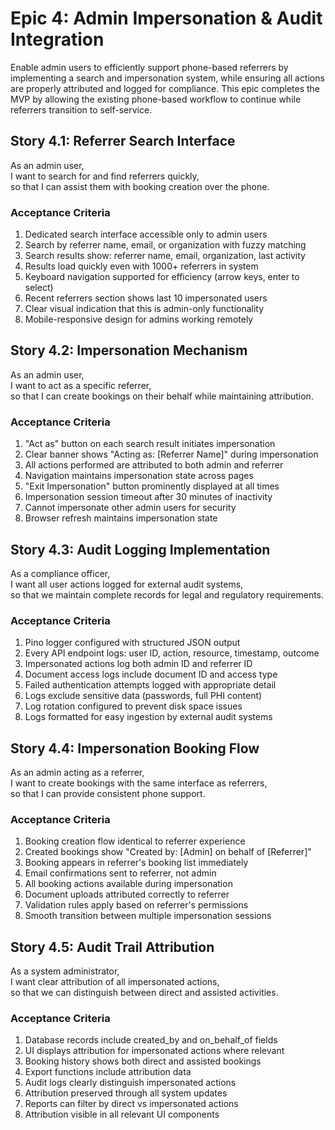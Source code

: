 # Epic 4: Admin Impersonation & Audit Integration

Enable admin users to efficiently support phone-based referrers by implementing a search and impersonation system, while ensuring all actions are properly attributed and logged for compliance. This epic completes the MVP by allowing the existing phone-based workflow to continue while referrers transition to self-service.

## Story 4.1: Referrer Search Interface

As an admin user,  
I want to search for and find referrers quickly,  
so that I can assist them with booking creation over the phone.

### Acceptance Criteria
1. Dedicated search interface accessible only to admin users
2. Search by referrer name, email, or organization with fuzzy matching
3. Search results show: referrer name, email, organization, last activity
4. Results load quickly even with 1000+ referrers in system
5. Keyboard navigation supported for efficiency (arrow keys, enter to select)
6. Recent referrers section shows last 10 impersonated users
7. Clear visual indication that this is admin-only functionality
8. Mobile-responsive design for admins working remotely

## Story 4.2: Impersonation Mechanism

As an admin user,  
I want to act as a specific referrer,  
so that I can create bookings on their behalf while maintaining attribution.

### Acceptance Criteria
1. "Act as" button on each search result initiates impersonation
2. Clear banner shows "Acting as: [Referrer Name]" during impersonation
3. All actions performed are attributed to both admin and referrer
4. Navigation maintains impersonation state across pages
5. "Exit Impersonation" button prominently displayed at all times
6. Impersonation session timeout after 30 minutes of inactivity
7. Cannot impersonate other admin users for security
8. Browser refresh maintains impersonation state

## Story 4.3: Audit Logging Implementation

As a compliance officer,  
I want all user actions logged for external audit systems,  
so that we maintain complete records for legal and regulatory requirements.

### Acceptance Criteria
1. Pino logger configured with structured JSON output
2. Every API endpoint logs: user ID, action, resource, timestamp, outcome
3. Impersonated actions log both admin ID and referrer ID
4. Document access logs include document ID and access type
5. Failed authentication attempts logged with appropriate detail
6. Logs exclude sensitive data (passwords, full PHI content)
7. Log rotation configured to prevent disk space issues
8. Logs formatted for easy ingestion by external audit systems

## Story 4.4: Impersonation Booking Flow

As an admin acting as a referrer,  
I want to create bookings with the same interface as referrers,  
so that I can provide consistent phone support.

### Acceptance Criteria
1. Booking creation flow identical to referrer experience
2. Created bookings show "Created by: [Admin] on behalf of [Referrer]"
3. Booking appears in referrer's booking list immediately
4. Email confirmations sent to referrer, not admin
5. All booking actions available during impersonation
6. Document uploads attributed correctly to referrer
7. Validation rules apply based on referrer's permissions
8. Smooth transition between multiple impersonation sessions

## Story 4.5: Audit Trail Attribution

As a system administrator,  
I want clear attribution of all impersonated actions,  
so that we can distinguish between direct and assisted activities.

### Acceptance Criteria
1. Database records include created_by and on_behalf_of fields
2. UI displays attribution for impersonated actions where relevant
3. Booking history shows both direct and assisted bookings
4. Export functions include attribution data
5. Audit logs clearly distinguish impersonated actions
6. Attribution preserved through all system updates
7. Reports can filter by direct vs impersonated actions
8. Attribution visible in all relevant UI components
